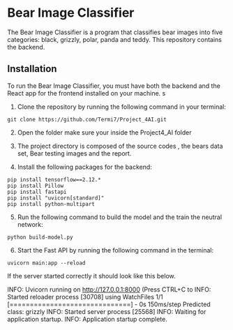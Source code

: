 # Bear Image Classifier

The Bear Image Classifier is a program that classifies bear images into five categories: black, grizzly, polar, panda  and teddy. This repository contains  the backend.

## Installation

To run the Bear Image Classifier, you must have both the backend and the React app for the frontend installed on your machine. 
s
1. Clone the repository by running the following command in your terminal: 
```
git clone https://github.com/Termi7/Project_4AI.git
```

2. Open the folder make sure your inside the Project4_AI folder
3. The project directory is composed of the source codes , the bears data set, Bear testing images and the report.  

4. Install the following packages for the backend:

```pip install --upgrade pip
pip install tensorflow==2.12.*
pip install Pillow
pip install fastapi
pip install "uvicorn[standard]"
pip install python-multipart
```

5.  Run the following command to build the model and the train the neutral network:
```commandline
python build-model.py
```

6. Start the Fast API by running the following command in the terminal:
```
uvicorn main:app --reload
```

If the server started correctly it should look like this below. 

INFO: Uvicorn running on http://127.0.0.1:8000 (Press CTRL+C to 
INFO: Started reloader process [30708] using WatchFiles 
1/1 [==============================] - 0s 150ms/step 
Predicted class: grizzly 
INFO: Started server process [25568] 
INFO: Waiting for application startup. 
INFO: Application startup complete.
